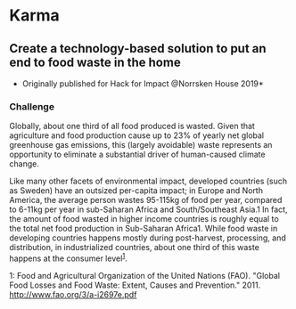 # Karma

## Create a technology-based solution to put an end to food waste in the home

* Originally published for Hack for Impact @Norrsken House 2019*

### Challenge

Globally, about one third of all food produced is wasted. Given that agriculture and food production cause up to 23% of yearly net global greenhouse gas emissions, this (largely avoidable) waste represents an opportunity to eliminate a substantial driver of human-caused climate change. 

Like many other facets of environmental impact, developed countries (such as Sweden) have an outsized per-capita impact; in Europe and North America, the average person wastes 95-115kg of food per year, compared to 6-11kg per year in sub-Saharan Africa and South/Southeast Asia.1 In fact, the amount of food wasted in higher income countries is roughly equal to the total net food production in Sub-Saharan Africa1. While food waste in developing countries happens mostly during post-harvest, processing, and distribution, in industrialized countries, about one third of this waste happens at the consumer level<sup>[1](#myfootnote1)</sup>.




<a name="myfootnote1">1</a>:  Food and Agricultural Organization of the United Nations (FAO). "Global Food Losses and Food Waste: Extent, Causes and Prevention." 2011. http://www.fao.org/3/a-i2697e.pdf
